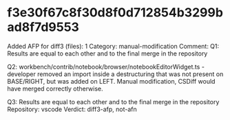 # f3e30f67c8f30d8f0d712854b3299bad8f7d9553

Added AFP for diff3 (files): 1
Category: manual-modification
Comment: Q1: Results are equal to each other and to the final merge in the repository

Q2: workbench/contrib/notebook/browser/notebookEditorWidget.ts - developer removed an import inside a destructuring that was not present on BASE/RIGHT, but was added on LEFT. Manual modification, CSDiff would have merged correctly otherwise.

Q3: Results are equal to each other and to the final merge in the repository
Repository: vscode
Verdict: diff3-afp, not-afn
